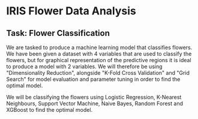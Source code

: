 # IRIS Flower Data Analysis

## Task: Flower Classification

We are tasked to produce a machine learning model that classifies flowers. We have been given a dataset with 4 variables that are used to classify the flowers, but for graphical representation of the predictive regions it is ideal to produce a model with 2 variables. We will therefore be using "Dimensionality Reduction", alongside "K-Fold Cross Validation" and "Grid Search" for model evaluation and parameter tuning in order to find the optimal model. 

We will be classifying the flowers using Logistic Regression, K-Nearest Neighbours, Support Vector Machine, Naive Bayes, Random Forest and XGBoost to find the optimal model.

